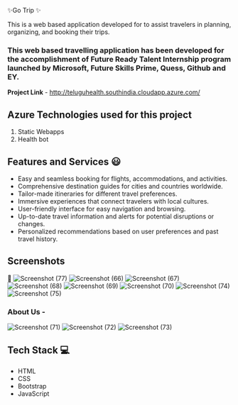 ✨Go Trip ✨

This is a web based application developed for to assist travelers in planning, organizing, and booking their trips. 

### This web based travelling application has been developed for the accomplishment of Future Ready Talent Internship program launched by Microsoft, Future Skills Prime, Quess, Github and EY.


**Project Link** - http://teluguhealth.southindia.cloudapp.azure.com/

## Azure Technologies used for this project
   1. Static Webapps
   2. Health bot

## Features and Services 😃

- Easy and seamless booking for flights, accommodations, and activities.
- Comprehensive destination guides for cities and countries worldwide.
- Tailor-made itineraries for different travel preferences.
- Immersive experiences that connect travelers with local cultures.
- User-friendly interface for easy navigation and browsing.
- Up-to-date travel information and alerts for potential disruptions or changes.
- Personalized recommendations based on user preferences and past travel history.

## Screenshots

 📸 ![Screenshot (77)](https://github.com/vyshnavidevi11/frtproject/assets/107797408/e539023d-6aff-4ced-b958-8f289f972c25)
     ![Screenshot (66)](https://github.com/vyshnavidevi11/frtproject/assets/107797408/c7cb62f1-6306-41d8-a0e6-2efa04cc996d)
     ![Screenshot (67)](https://github.com/vyshnavidevi11/frtproject/assets/107797408/1d824600-7f90-4c4e-9c98-75b78959c790)
     ![Screenshot (68)](https://github.com/vyshnavidevi11/frtproject/assets/107797408/5a0d6ac4-f5df-4651-a66f-004aedcb2e2d)
     ![Screenshot (69)](https://github.com/vyshnavidevi11/frtproject/assets/107797408/af417ccd-6764-4aca-bb71-ddc8741dded4)
     ![Screenshot (70)](https://github.com/vyshnavidevi11/frtproject/assets/107797408/7bb7954d-dc8b-49a0-a717-bc51c2319136)
     ![Screenshot (74)](https://github.com/vyshnavidevi11/frtproject/assets/107797408/0e292f54-4ce9-4086-a4c2-3e4f68ea390d)
     ![Screenshot (75)](https://github.com/vyshnavidevi11/frtproject/assets/107797408/b67bffcb-30be-416d-8e92-20cf83b94b24)

### About Us -

![Screenshot (71)](https://github.com/vyshnavidevi11/frtproject/assets/107797408/2f67168f-2caa-4414-a317-ba522aab13d4)
![Screenshot (72)](https://github.com/vyshnavidevi11/frtproject/assets/107797408/3104183d-de58-4d5a-a692-03494541dc7b)
![Screenshot (73)](https://github.com/vyshnavidevi11/frtproject/assets/107797408/5f51ab78-5942-4a70-814d-d2746a6f9f1f)

## Tech Stack 💻
- HTML
- CSS
- Bootstrap
- JavaScript
